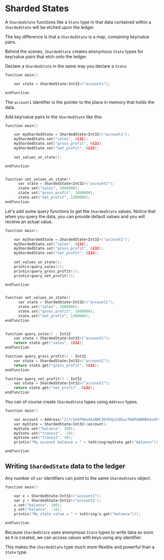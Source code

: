 <h1>Sharded States</h1>

A `ShardedState` functions like a `State` type in that data contained within a `ShardedState` will be etched upon the ledger.

The key difference is that a `ShardedState` is a map, containing key/value pairs. 

Behind the scenes, `ShardedState` creates anonymous `State` types for key/value pairs that etch onto the ledger.

Declare a `ShardedState` in the same way you declare a `State`: 

``` c++
function main()

    var state = ShardedState<Int32>("account1");

endfunction
```

The `account1` identifier is the pointer to the place in memory that holds the data. 

Add key/value pairs to the `ShardedState` like this:

``` c++
function main()

    var myShardedState = ShardedState<Int32>("account1");
    myShardedState.set("sales", 0i32);
    myShardedState.set("gross_profit", 0i32);
    myShardedState.set("net_profit", 0i32);
    
    set_values_on_state();

endfunction


function set_values_on_state()
      var state = ShardedState<Int32>("account1");
      state.set("sales", 2000000);
      state.set("gross_profit", 1800000);
      state.set("net_profit", 1300000);
endfunction
```

Let's add some query functions to get the `ShardedState` values. Notice that when you query the data, you can provide default values and you will receive an actual value.

``` c++
function main()

    var myShardedState = ShardedState<Int32>("account1");
    myShardedState.set("sales", 0i32);
    myShardedState.set("gross_profit", 0i32);
    myShardedState.set("net_profit", 0i32);
    
    set_values_on_state();
    printLn(query_sales());
    printLn(query_gross_profit());
    printLn(query_net_profit());

endfunction


function set_values_on_state()
      var state = ShardedState<Int32>("account1");
      state.set("sales", 2000000);
      state.set("gross_profit", 1800000);
      state.set("net_profit", 1300000);
endfunction

 
function query_sales() : Int32
    var state = ShardedState<Int32>("account1");
    return state.get("sales", 0i32);
endfunction

function query_gross_profit() : Int32
    var state = ShardedState<Int32>("account1");
    return state.get("gross_profit", 0i32);
endfunction

function query_net_profit() : Int32
    var state = ShardedState<Int32>("account1");
    return state.get("net_profit", 0i32);
endfunction
```

You can of course create `ShardedState` types using `Address` types.

``` c++
function main()

    var account = Address("2ifr5dSFRAnXexBMC3HYEVp3JHSuz7KBPXWDRBV4xdFrqGy6R9");
    var myState = ShardedState<Int32>(account);
    myState.set("balance", 100);
    myState.set("transx1", -10);
    myState.set("transx2", 30);
    printLn("My account balance = " + toString(myState.get("balance")));

endfunction
```

## Writing `ShardedState` data to the ledger

Any number of `var` identifiers can point to the same `ShardedState` object.

``` c++
function main()

    var x = ShardedState<Int32>("account1");
    var y = ShardedState<Int32>("account1");
    x.set("balance", 100);
    y.set("balance", -10);
    printLn("My state value = " + toString(x.get("balance")));

endfunction
```

Because `ShardedState` uses anonymous `State` types to write data as soon as it is created, we can access values with keys using any identifier.

This makes the `ShardedState` type much more flexible and powerful than a `State` type.






<br/>



